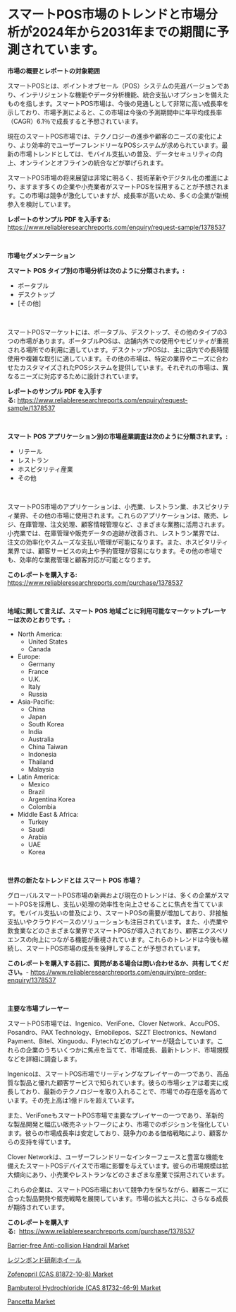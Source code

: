 <p><h1>スマートPOS市場のトレンドと市場分析が2024年から2031年までの期間に予測されています。</h1></p><p><strong>市場の概要とレポートの対象範囲</strong></p>
<p><p>スマートPOSとは、ポイントオブセール（POS）システムの先進バージョンであり、インテリジェントな機能やデータ分析機能、統合支払いオプションを備えたものを指します。スマートPOS市場は、今後の見通しとして非常に高い成長率を示しており、市場予測によると、この市場は今後の予測期間中に年平均成長率（CAGR）6.1％で成長すると予想されています。</p><p>現在のスマートPOS市場では、テクノロジーの進歩や顧客のニーズの変化により、より効率的でユーザーフレンドリーなPOSシステムが求められています。最新の市場トレンドとしては、モバイル支払いの普及、データセキュリティの向上、オンラインとオフラインの統合などが挙げられます。</p><p>スマートPOS市場の将来展望は非常に明るく、技術革新やデジタル化の推進により、ますます多くの企業や小売業者がスマートPOSを採用することが予想されます。この市場は競争が激化していますが、成長率が高いため、多くの企業が新規参入を検討しています。</p></p>
<p><strong>レポートのサンプル PDF を入手する:</strong> <a href="https://www.reliableresearchreports.com/enquiry/request-sample/1378537">https://www.reliableresearchreports.com/enquiry/request-sample/1378537</a></p>
<p>&nbsp;</p>
<p><strong>市場セグメンテーション</strong></p>
<p><strong>スマート POS タイプ別の市場分析は次のように分類されます。:</strong></p>
<p><ul><li>ポータブル</li><li>デスクトップ</li><li>[その他]</li></ul></p>
<p>&nbsp;</p>
<p><p>スマートPOSマーケットには、ポータブル、デスクトップ、その他のタイプの3つの市場があります。ポータブルPOSは、店舗内外での使用やモビリティが重視される場所での利用に適しています。デスクトップPOSは、主に店内での長時間使用や複雑な取引に適しています。その他の市場は、特定の業界やニーズに合わせたカスタマイズされたPOSシステムを提供しています。それぞれの市場は、異なるニーズに対応するために設計されています。</p></p>
<p><strong>レポートのサンプル PDF を入手する:</strong>&nbsp;<a href="https://www.reliableresearchreports.com/enquiry/request-sample/1378537">https://www.reliableresearchreports.com/enquiry/request-sample/1378537</a></p>
<p>&nbsp;</p>
<p><strong> スマート POS アプリケーション別の市場産業調査は次のように分類されます。:</strong></p>
<p><ul><li>リテール</li><li>レストラン</li><li>ホスピタリティ産業</li><li>その他</li></ul></p>
<p>&nbsp;</p>
<p><p>スマートPOS市場のアプリケーションは、小売業、レストラン業、ホスピタリティ業界、その他の市場に使用されます。これらのアプリケーションは、販売、レジ、在庫管理、注文処理、顧客情報管理など、さまざまな業務に活用されます。小売業では、在庫管理や販売データの追跡が改善され、レストラン業界では、注文の効率化やスムーズな支払い管理が可能になります。また、ホスピタリティ業界では、顧客サービスの向上や予約管理が容易になります。その他の市場でも、効率的な業務管理と顧客対応が可能となります。</p></p>
<p><strong>このレポートを購入する:</strong>&nbsp; <a href="https://www.reliableresearchreports.com/purchase/1378537">https://www.reliableresearchreports.com/purchase/1378537</a></p>
<p>&nbsp;</p>
<p><strong>地域に関して言えば、スマート POS 地域ごとに利用可能なマーケットプレーヤーは次のとおりです。:</strong></p>
<p><ul>
    <li>
        North America:
        <ul>
            <li>United States</li>
            <li>Canada</li>
        </ul>
    </li>
    <li>
        Europe:
        <ul>
            <li>Germany</li>
            <li>France</li>
            <li>U.K.</li>
            <li>Italy</li>
            <li>Russia</li>
        </ul>
    </li>
    <li>
        Asia-Pacific:
        <ul>
            <li>China</li>
            <li>Japan</li>
            <li>South Korea</li>
            <li>India</li>
            <li>Australia</li>
            <li>China Taiwan</li>
            <li>Indonesia</li>
            <li>Thailand</li>
            <li>Malaysia</li>
        </ul>
    </li>
    <li>
        Latin America:
        <ul>
            <li>Mexico</li>
            <li>Brazil</li>
            <li>Argentina Korea</li>
            <li>Colombia</li>
        </ul>
    </li>
    <li>
        Middle East & Africa:
        <ul>
            <li>Turkey</li>
            <li>Saudi</li>
            <li>Arabia</li>
            <li>UAE</li>
            <li>Korea</li>
        </ul>
    </li>
    </ul></p>
<p>&nbsp;</p>
<p><strong>世界の新たなトレンドとは スマート POS 市場？</strong></p>
<p><p>グローバルスマートPOS市場の新興および現在のトレンドは、多くの企業がスマートPOSを採用し、支払い処理の効率性を向上させることに焦点を当てています。モバイル支払いの普及により、スマートPOSの需要が増加しており、非接触支払いやクラウドベースのソリューションも注目されています。また、小売業や飲食業などのさまざまな業界でスマートPOSが導入されており、顧客エクスペリエンスの向上につながる機能が重視されています。これらのトレンドは今後も継続し、スマートPOS市場の成長を後押しすることが予想されています。</p></p>
<p><strong>このレポートを購入する前に、質問がある場合は問い合わせるか、共有してください。</strong>- <a href="https://www.reliableresearchreports.com/enquiry/pre-order-enquiry/1378537">https://www.reliableresearchreports.com/enquiry/pre-order-enquiry/1378537</a></p>
<p>&nbsp;</p>
<p><strong>主要な市場プレーヤー</strong></p>
<p><p>スマートPOS市場では、Ingenico、VeriFone、Clover Network、AccuPOS、Posandro、PAX Technology、Emobilepos、SZZT Electronics、Newland Payment、Bitel、Xinguodu、Flytechなどのプレイヤーが競合しています。これらの企業のうちいくつかに焦点を当てて、市場成長、最新トレンド、市場規模などを詳細に調査します。</p><p>Ingenicoは、スマートPOS市場でリーディングなプレイヤーの一つであり、高品質な製品と優れた顧客サービスで知られています。彼らの市場シェアは着実に成長しており、最新のテクノロジーを取り入れることで、市場での存在感を高めています。その売上高は1億ドルを超えています。</p><p>また、VeriFoneもスマートPOS市場で主要なプレイヤーの一つであり、革新的な製品開発と幅広い販売ネットワークにより、市場でのポジションを強化しています。彼らの市場成長率は安定しており、競争力のある価格戦略により、顧客からの支持を得ています。</p><p>Clover Networkは、ユーザーフレンドリーなインターフェースと豊富な機能を備えたスマートPOSデバイスで市場に影響を与えています。彼らの市場規模は拡大傾向にあり、小売業やレストランなどのさまざまな産業で採用されています。</p><p>これらの企業は、スマートPOS市場において競争力を保ちながら、顧客ニーズに合った製品開発や販売戦略を展開しています。市場の拡大と共に、さらなる成長が期待されています。</p></p>
<p><strong>このレポートを購入する:</strong>&nbsp;&nbsp;<a href="https://www.reliableresearchreports.com/purchase/1378537">https://www.reliableresearchreports.com/purchase/1378537</a></p>
<p><p><a href="https://scarlet-rocket-c63.notion.site/Barrier-free-Anti-collision-Handrail-Market-Size-Market-Trends-and-Growth-Outlook-forecasted-for-p-cee9e4066c9841789d7a842a11ec3839">Barrier-free Anti-collision Handrail Market</a></p><p><a href="https://github.com/ppmazlotr77499/Market-Research-Report-List-1/blob/main/5710262610.md">レジンボンド研削ホイール</a></p><p><a href="https://github.com/GroverBarry/Market-Research-Report-List-4/blob/main/zofenopril-cas-81872-10-8-market.md">Zofenopril (CAS 81872-10-8) Market</a></p><p><a href="https://github.com/lylyparadise/Market-Research-Report-List-2/blob/main/bambuterol-hydrochloride-cas-81732-46-9-market.md">Bambuterol Hydrochloride (CAS 81732-46-9) Market</a></p><p><a href="https://view.publitas.com/reportprime-1/pancetta-market-dynamics-2024-2031-also-about-its-market-trends-projections-and-opportunities/">Pancetta Market</a></p></p>